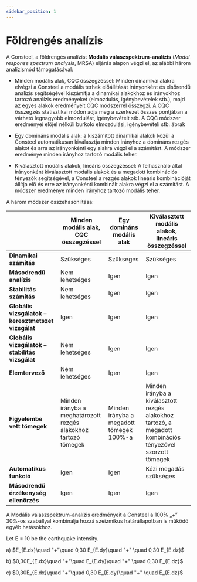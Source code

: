 ```yaml
---
sidebar_position: 1
---
```

# Földrengés analízis

<!-- wp:paragraph {"align":"justify"} -->

A Consteel, a földrengés analízist **Modális válaszspektrum-analízis** (_Modal response spectrum analysis_, MRSA) eljárás alapon végzi el, az alábbi három analízismód támogatásával:

<!-- /wp:paragraph -->

<!-- wp:list -->

- Minden modális alak, CQC összegzéssel: Minden dinamikai alakra elvégzi a Consteel a modális terhek előállítását irányonként és elsőrendű analízis segítségével kiszámítja a dinamikai alakokhoz és irányokhoz tartozó analízis eredményeket (elmozdulás, igénybevételek stb.), majd az egyes alakok eredményeit CQC módszerrel összegzi. A CQC összegzés statisztikai módon adja meg a szerkezet összes pontjában a várható legnagyobb elmozdulást, igénybevételt stb. A CQC módszer eredményei előjel nélküli burkoló elmozdulási, igénybevételi stb. ábrák

<!-- /wp:list -->

<!-- wp:list -->

- Egy domináns modális alak: a kiszámított dinamikai alakok közül a Consteel automatikusan kiválasztja minden irányhoz a domináns rezgés alakot és arra az irányonkénti egy alakra végzi el a számítást. A módszer eredménye minden irányhoz tartozó modális teher.

<!-- /wp:list -->

<!-- wp:list -->

- Kiválasztott modális alakok, lineáris összegzéssel: A felhasználó által irányonként kiválasztott modális alakok és a megadott kombinációs tényezők segítségével, a Consteel a rezgés alakok lineáris kombinációját állítja elő és erre az irányonkénti kombinált alakra végzi el a számítást. A módszer eredménye minden irányhoz tartozó modális teher.

<!-- /wp:list -->

<!-- wp:paragraph -->

A három módszer összehasonlítása:

<!-- /wp:paragraph -->

<!-- wp:table {"className":"is-style-stripes"} -->

|                                                     | **Minden modális alak, CQC összegzéssel**                       | **Egy domináns modális alak**                                                                              | **Kiválasztott modális alakok, lineáris összegzéssel** |
| --------------------------------------------------- | --------------------------------------------------------------- | ---------------------------------------------------------------------------------------------------------- | ------------------------------------------------------ |
| **Dinamikai számítás**                              | Szükséges                                                       | Szükséges                                                                                                  | Szükséges                                              |
| **Másodrendű analízis**                             | Nem lehetséges                                                  | Igen                                                                                                       | Igen                                                   |
| **Stabilitás számítás**                             | Nem lehetséges                                                  | Igen                                                                                                       | Igen                                                   |
| **Globális vizsgálatok – keresztmetszet vizsgálat** | Igen                                                            | Igen                                                                                                       | Igen                                                   |
| **Globális vizsgálatok – stabilitás vizsgálat**     | Nem lehetséges                                                  | Igen                                                                                                       | Igen                                                   |
| **Elemtervező**                                     | Nem lehetséges                                                  | Igen                                                                                                       | Igen                                                   |
| **Figyelembe vett tömegek**                         | Minden irányba a meghatározott rezgés alakokhoz tartozó tömegek | Minden irányba a megadott tömegek 100%-a   | Minden irányba a kiválasztott rezgés alakokhoz tartozó, a megadott kombinációs tényezővel szorzott tömegek             |
| **Automatikus funkció**                             | Igen                                                            | Igen                                                                                     | Kézi megadás szükséges                                                |
| **Másodrendű érzékenység ellenőrzés**               | Igen                                                            | Igen                                                                                                       | Igen                                                   |

<!-- /wp:table -->

<!-- wp:paragraph -->

A Modális válaszspektrum-analízis eredményeit a Consteel a 100% „+” 30%-os szabállyal kombinálja hozzá szeizmikus határállapotban is működő egyéb hatásokhoz.

<!-- /wp:paragraph -->

<!-- wp:paragraph -->
Let E = 10 be the earthquake intensity.

a) $E_{E.dx}\quad "+"\quad 0,30 E_{E.dy}\quad "+" \quad 0,30 E_{E.dz}$

b) $0,30E_{E.dx}\quad "+"\quad E_{E.dy}\quad "+" \quad 0,30 E_{E.dz}$

c) $0,30E_{E.dx}\quad "+"\quad 0,30 E_{E.dy}\quad "+" \quad E_{E.dz}$


<!-- /wp:paragraph -->
